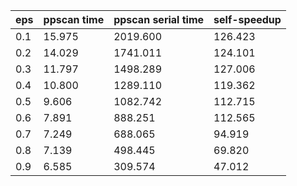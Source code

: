 eps | ppscan time | ppscan serial time | self-speedup 
--- | --- | --- | ---
0.1 | 15.975 | 2019.600 | 126.423
0.2 | 14.029 | 1741.011 | 124.101
0.3 | 11.797 | 1498.289 | 127.006
0.4 | 10.800 | 1289.110 | 119.362
0.5 | 9.606 | 1082.742 | 112.715
0.6 | 7.891 | 888.251 | 112.565
0.7 | 7.249 | 688.065 | 94.919
0.8 | 7.139 | 498.445 | 69.820
0.9 | 6.585 | 309.574 | 47.012
